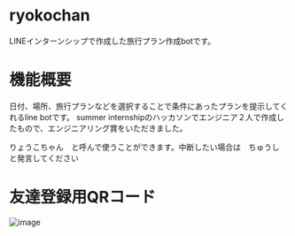 # ryokochan
LINEインターンシップで作成した旅行プラン作成botです。
# 機能概要
日付、場所、旅行プランなどを選択することで条件にあったプランを提示してくれるline botです。
summer internshipのハッカソンでエンジニア２人で作成したもので、エンジニアリング賞をいただきました。

りょうこちゃん　と呼んで使うことができます。中断したい場合は　ちゅうし　と発言してください
# 友達登録用QRコード
![image](https://user-images.githubusercontent.com/7344633/32131368-5d5749e8-bbe7-11e7-9e56-86e0e70d43d1.png)

